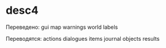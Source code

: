 # desc4
Переведено:
gui
map
warnings
world labels

Переводятся:
actions
dialogues
items
journal
objects
results

